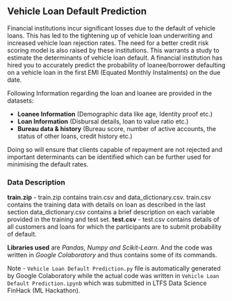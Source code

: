 ## Vehicle Loan Default Prediction
Financial institutions incur significant losses due to the default of vehicle loans. This has led to the tightening up of vehicle loan underwriting and increased vehicle loan rejection rates. The need for a better credit risk scoring model is also raised by these institutions. This warrants a study to estimate the determinants of vehicle loan default. A financial institution has hired you to accurately predict the probability of loanee/borrower defaulting on a vehicle loan in the first EMI (Equated Monthly Instalments) on the due date. 

Following Information regarding the loan and loanee are provided in the datasets:

- **Loanee Information** (Demographic data like age, Identity proof etc.)
- **Loan Information** (Disbursal details, loan to value ratio etc.)
- **Bureau data & history** (Bureau score, number of active accounts, the status of other loans, credit history etc.)

Doing so will ensure that clients capable of repayment are not rejected and important determinants can be identified which can be further used for minimising the default rates.

### Data Description

**train.zip** - train.zip contains train.csv and data_dictionary.csv.
                train.csv contains the training data with details on loan as described in the last section
                data_dictionary.csv contains a brief description on each variable provided in the training and test set.
**test.csv**  - test.csv contains details of all customers and loans for which the participants are to submit probability of default.  

**Libraries used** are _Pandas, Numpy and Scikit-Learn_. And the code was written in _Google Colaboratory_ and thus contains some of its commands.

Note - `Vehicle Loan Default Prediction.py` file is automatically generated by Google Colaboratory while the actual code was written in `Vehicle Loan Default Prediction.ipynb` which was submitted in LTFS Data Science FinHack (ML Hackathon).
